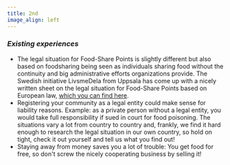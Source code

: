 ```yaml
---
title: 2nd
image_align: left
---
```


### <div class="fa fa-lightbulb-o"></div> _Existing experiences_
* The legal situation for Food-Share Points is slightly different but also based on foodsharing being seen as individuals sharing food without the continuity and big administrative efforts organizations provide. The Swedish initiative LivsmeDela from Uppsala has come up with a nicely written sheet on the legal situation for Food-Share Points based on European law, <a href="https://community.foodsaving.world/t/template-text-legal-foundation-for-food-share-points-from-uppsala/71" target="_blank">which you can find here</a>.
* Registering your community as a legal entity could make sense for liability reasons. Example: as a private person without a legal entity, you would take full responsibility if sued in court for food poisoning. The situations vary a lot from country to country and, frankly, we find it hard enough to research the legal situation in our own country, so hold on tight, check it out yourself and tell us what you find out!
* Staying away from money saves you a lot of trouble: You get food for free, so don't screw the nicely cooperating business by selling it!
